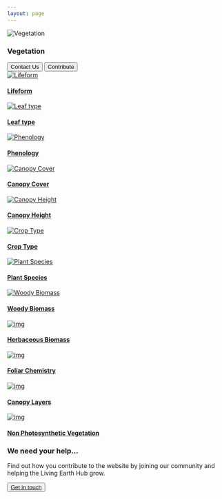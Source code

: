 ```yaml
---
layout: page
---
```


<!-- country-subpage-banner-section-start -->
<div class="row country_subpage-main-section mb-80 mx-0">
    <div class="col-md-5 country_subpage-background-color m-0 p-0">
        <div class="mx-md-5 d-flex flex-column h-100 main-content">
        </div>
    </div>
    <div class="col-md-7 m-0 p-0 position-relative">
        <div class="country_subpage-img-layer"></div>
        <img class="country_subpage-benner-img" src="/assets/img/Wales/Big/vegetation.jpg" alt="Vegetation">
    </div>
    <div class="dsc-about-page container">
        <div class="row">
            <div class="dsc-about-inner col-12 col-md-5">
                <h3 class="mb-3 mb-md-4 text-uppercase">Vegetation</h3>
            </div>
        </div>
        <div class="country-subpage-welcome-living-button d-flex justify-content-xs-center justify-content-md-start mt-3">
            <button type="button" class="country-subpage-search">Contact Us</button>
            <button type="button" class="country-subpage-get-in-touch">Contribute</button>
        </div>
    </div>
</div>
<!-- country-subpage-banner-section-end -->

<!-- country-subpage-blog-start -->
<div class="container mt-80 mb-80 future-landscapes-main">
    <div class="row">
        <div class="col-lg-4 col-md-6 col-12">
            <div class="data-item">
                <a href="./lifeform"><img src="/assets/img/Wales/lifeform.jpg" alt="Lifeform"></a>
                <div class="data-heading">
                    <h4><a href="./lifeform">Lifeform</a></h4>
                </div>
            </div>
        </div>
        <div class="col-lg-4 col-md-6 col-12">
            <div class="data-item">
                <a href="./leaf-type"><img src="/assets/img/Wales/leaf-type.jpg" alt="Leaf type"></a>
                <div class="data-heading">
                    <h4><a href="./leaf-type">Leaf type</a></h4>
                </div>
            </div>
        </div>
        <div class="col-lg-4 col-md-6 col-12">
            <div class="data-item">
                <a href="./phenology"><img src="/assets/img/Wales/phenology.jpg" alt="Phenology"></a>
                <div class="data-heading">
                    <h4><a href="./phenology">Phenology</a></h4>
                </div>
            </div>
        </div>
        <div class="col-lg-4 col-md-6 col-12">
            <div class="data-item">
                <a href="./canopy-cover"><img src="/assets/img/Wales/canopy-cover.jpg" alt="Canopy Cover"></a>
                <div class="data-heading">
                    <h4><a href="./canopy-cover">Canopy Cover</a></h4>
                </div>
            </div>
        </div>
        <div class="col-lg-4 col-md-6 col-12">
            <div class="data-item">
                <a href="./canopy-height"><img src="/assets/img/Wales/canopy-height.jpg" alt="Canopy Height"></a>
                <div class="data-heading">
                    <h4><a href="./canopy-height">Canopy Height</a></h4>
                </div>
            </div>
        </div>
        <div class="col-lg-4 col-md-6 col-12">
            <div class="data-item">
                <a href="./crop-type"><img src="/assets/img/Wales/crop-type.jpg" alt="Crop Type"></a>
                <div class="data-heading">
                    <h4><a href="./crop-type">Crop Type</a></h4>
                </div>
            </div>
        </div>
        <div class="col-lg-4 col-md-6 col-12">
            <div class="data-item">
                <a href="./plant-species"><img src="/assets/img/Wales/plant-species.jpg" alt="Plant Species"></a>
                <div class="data-heading">
                    <h4><a href="./plant-species">Plant Species</a></h4>
                </div>
            </div>
        </div>
        <div class="col-lg-4 col-md-6 col-12">
            <div class="data-item">
                <a href="./woody-biomass"><img src="/assets/img/Wales/woody-biomass.jpg" alt="Woody Biomass"></a>
                <div class="data-heading">
                    <h4><a href="./woody-biomass">Woody Biomass</a></h4>
                </div>
            </div>
        </div>
        <div class="col-lg-4 col-md-6 col-12">
            <div class="data-item">
                <a href="./herbaceous-biomass"><img src="/assets/img/Wales/herbaceous-biomass.jpg" alt="img"></a>
                <div class="data-heading">
                    <h4><a href="./herbaceous-biomass">Herbaceous Biomass</a></h4>
                </div>
            </div>
        </div>
        <div class="col-lg-4 col-md-6 col-12">
            <div class="data-item">
                <a href="./foliar-chemistry"><img src="/assets/img/Wales/foliar-chemistry.jpg" alt="img"></a>
                <div class="data-heading">
                    <h4><a href="./foliar-chemistry">Foliar Chemistry</a></h4>
                </div>
            </div>
        </div>
        <div class="col-lg-4 col-md-6 col-12">
            <div class="data-item">
                <a href="./canopy-layers"><img src="/assets/img/Wales/canopy-layers.jpg" alt="img"></a>
                <div class="data-heading">
                    <h4><a href="./canopy-layers">Canopy Layers</a></h4>
                </div>
            </div>
        </div>
        <div class="col-lg-4 col-md-6 col-12">
            <div class="data-item">
                <a href="./non-photosynthetic-vegetation"><img src="/assets/img/Wales/non-photosynthetic-vegetation.jpg" alt="img"></a>
                <div class="data-heading">
                    <h4><a href="./non-photosynthetic-vegetation">Non Photosynthetic Vegetation</a></h4>
                </div>
            </div>
        </div>
    </div>
</div>
<!-- country-subpage-blog-end -->

<!-- get-in-section-Start -->
<div class="container mb-100">
    <div class="get-in-section-main">
        <div class="get-in-section-dsc">
            <h3>We need your help&hellip;</h3>
            <p>Find out how you contribute to the website by joining our community and helping the Living Earth Hub grow.</p>
        </div>
        <button type="button"><a href="/contact/">Get in touch</a></button>
    </div>
</div>
<!-- get-in-section-End -->